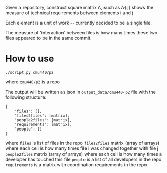 Given a repository, construct square matrix A,
such as A{ij} shows the measure of technical requirements between elements i and j

Each element is a unit of work -- currently decided to be a single file.

The measure of 'interaction' between files is how many times these two files appeared to be in the same commit.

# How to use

`./script.py cmu440/p2` 

where `cmu440/p2` is a repo

The output will be written as json in `output_data/cmu440-p2` file with the following structure:
```
{
	"files": [],
	"files2files": [matrix],
	"people2files": [matrix],
	"requirements": [matrix],
	"people": []
}

```

where `files` is list of files in the repo
`files2files` matrix (array of arrays) where each cell is how many times file i was changed together with file j
`people2files` matrix (array of arrays) where each cell is how many times a developer has touched this file
`people` is a list of all developers in the repo
`requirements` is a matrix with coordination requirements in the repo
